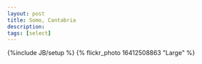 ```yaml
---
layout: post
title: Somo, Cantabria
description: 
tags: [select]
---
```

{%include JB/setup %}
{% flickr_photo 16412508863 "Large" %}